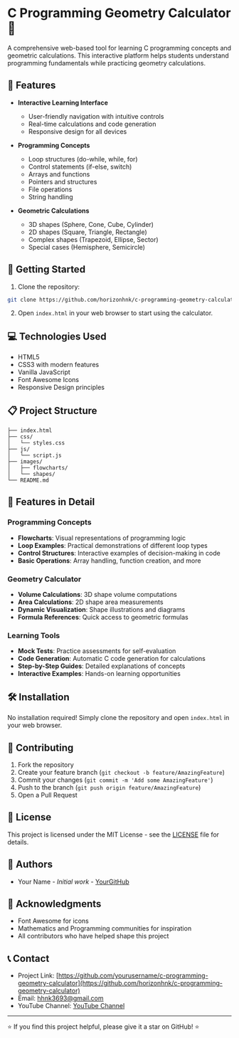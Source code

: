 # C Programming Geometry Calculator 🧮

A comprehensive web-based tool for learning C programming concepts and geometric calculations. This interactive platform helps students understand programming fundamentals while practicing geometry calculations.

## 🌟 Features

- **Interactive Learning Interface**
  - User-friendly navigation with intuitive controls
  - Real-time calculations and code generation
  - Responsive design for all devices

- **Programming Concepts**
  - Loop structures (do-while, while, for)
  - Control statements (if-else, switch)
  - Arrays and functions
  - Pointers and structures
  - File operations
  - String handling

- **Geometric Calculations**
  - 3D shapes (Sphere, Cone, Cube, Cylinder)
  - 2D shapes (Square, Triangle, Rectangle)
  - Complex shapes (Trapezoid, Ellipse, Sector)
  - Special cases (Hemisphere, Semicircle)

## 🚀 Getting Started

1. Clone the repository:
```bash
git clone https://github.com/horizonhnk/c-programming-geometry-calculator.git
```

2. Open `index.html` in your web browser to start using the calculator.

## 💻 Technologies Used

- HTML5
- CSS3 with modern features
- Vanilla JavaScript
- Font Awesome Icons
- Responsive Design principles

## 📋 Project Structure

```
├── index.html
├── css/
│   └── styles.css
├── js/
│   └── script.js
├── images/
│   ├── flowcharts/
│   └── shapes/
└── README.md
```

## 🎯 Features in Detail

### Programming Concepts
- **Flowcharts**: Visual representations of programming logic
- **Loop Examples**: Practical demonstrations of different loop types
- **Control Structures**: Interactive examples of decision-making in code
- **Basic Operations**: Array handling, function creation, and more

### Geometry Calculator
- **Volume Calculations**: 3D shape volume computations
- **Area Calculations**: 2D shape area measurements
- **Dynamic Visualization**: Shape illustrations and diagrams
- **Formula References**: Quick access to geometric formulas

### Learning Tools
- **Mock Tests**: Practice assessments for self-evaluation
- **Code Generation**: Automatic C code generation for calculations
- **Step-by-Step Guides**: Detailed explanations of concepts
- **Interactive Examples**: Hands-on learning opportunities

## 🛠️ Installation

No installation required! Simply clone the repository and open `index.html` in your web browser.

## 🤝 Contributing

1. Fork the repository
2. Create your feature branch (`git checkout -b feature/AmazingFeature`)
3. Commit your changes (`git commit -m 'Add some AmazingFeature'`)
4. Push to the branch (`git push origin feature/AmazingFeature`)
5. Open a Pull Request

## 📝 License

This project is licensed under the MIT License - see the [LICENSE](LICENSE) file for details.

## 👥 Authors

- Your Name - *Initial work* - [YourGitHub](https://github.com/horizonhnk)

## 🙏 Acknowledgments

- Font Awesome for icons
- Mathematics and Programming communities for inspiration
- All contributors who have helped shape this project

## 📞 Contact

- Project Link: [https://github.com/yourusername/c-programming-geometry-calculator](https://github.com/horizonhnk/c-programming-geometry-calculator)
- Email: [hhnk3693@gmail.com](hhnk3693@gmail.com)
- YouTube Channel: [YouTube Channel](https://youtube.com/playlist?list=PLrZbkNpNVSwynGerCSQFgJDUVG52nj3Gv&si=r78kL7i7oQeq9GYk)

---
⭐️ If you find this project helpful, please give it a star on GitHub! ⭐️
